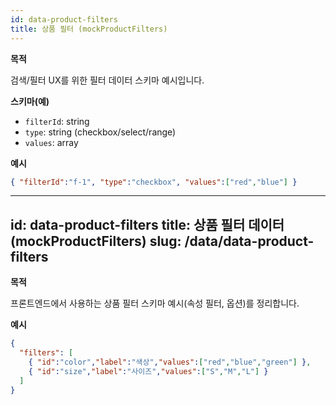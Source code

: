 ```yaml
---
id: data-product-filters
title: 상품 필터 (mockProductFilters)
---
```


**목적**

검색/필터 UX를 위한 필터 데이터 스키마 예시입니다.

**스키마(예)**

- `filterId`: string
- `type`: string (checkbox/select/range)
- `values`: array

**예시**

```json
{ "filterId":"f-1", "type":"checkbox", "values":["red","blue"] }
```

---
id: data-product-filters
title: 상품 필터 데이터 (mockProductFilters)
slug: /data/data-product-filters
---

**목적**

프론트엔드에서 사용하는 상품 필터 스키마 예시(속성 필터, 옵션)를 정리합니다.

**예시**

```json
{
  "filters": [
    { "id":"color","label":"색상","values":["red","blue","green"] },
    { "id":"size","label":"사이즈","values":["S","M","L"] }
  ]
}
```
